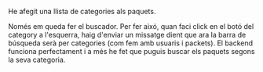 He afegit una llista de categories als paquets. 



Només em queda fer el buscador. Per fer aixó, quan faci click en el botó del category a l'esquerra, haig d'enviar un missatge dient que ara la barra de búsqueda serà per categories (com fem amb usuaris i packets). El backend funciona perfectament i a més he fet que puguis buscar els paquets segons la seva categoria. 

